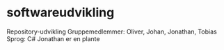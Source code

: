 # softwareudvikling
Repository-udvikling
Gruppemedlemmer: Oliver, Johan, Jonathan, Tobias
Sprog: C#
Jonathan er en plante
